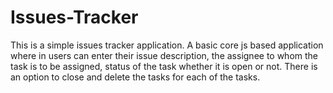 # Issues-Tracker
This is a simple issues tracker application.
A basic core js based application where in users can enter their issue description, the assignee to whom the task is to be assigned, status of the task whether it is open or not.
There is an option to close and delete the tasks for each of the tasks.
